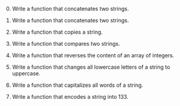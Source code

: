 0. Write a function that concatenates two strings.

1. Write a function that concatenates two strings.

3. Write a function that copies a string.

4. Write a function that compares two strings.

5. Write a function that reverses the content of an array of integers.

6. Write a function that changes all lowercase letters of a string to uppercase.

7. Write a function that capitalizes all words of a string.

8. Write a function that encodes a string into 133.
